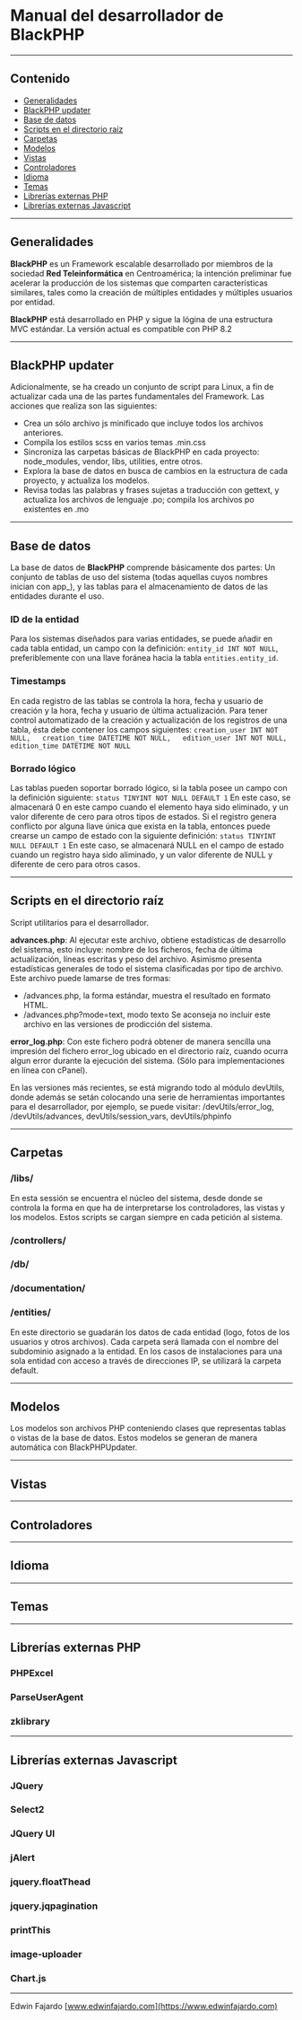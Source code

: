 # Manual del desarrollador de BlackPHP

---

## Contenido

* [Generalidades](#generalidades)
* [BlackPHP updater](#blackphp-updater)
* [Base de datos](#base-de-datos)
* [Scripts en el directorio raíz](#scripts-en-el-directorio-raíz)
* [Carpetas](#carpetas)
* [Modelos](#modelos)
* [Vistas](#vistas)
* [Controladores](#controladores)
* [Idioma](#idioma)
* [Temas](#temas)
* [Librerías externas PHP](#librerías-externas-php)
* [Librerías externas Javascript](#librerías-externas-javascript)

---

## Generalidades

**BlackPHP** es un Framework escalable desarrollado por miembros de la sociedad **Red Teleinformática** en Centroamérica; la intención preliminar fue acelerar la producción de los sistemas que comparten características similares, tales como la creación de múltiples entidades y múltiples usuarios por entidad.

**BlackPHP** está desarrollado en PHP y sigue la lógina de una estructura MVC estándar. La versión actual es compatible con PHP 8.2

---

## BlackPHP updater

Adicionalmente, se ha creado un conjunto de script para Linux, a fin de actualizar cada una de las partes fundamentales del Framework. Las acciones que realiza son las siguientes:

* Crea un sólo archivo js minificado que incluye todos los archivos anteriores.
* Compila los estilos scss en varios temas .min.css
* Sincroniza las carpetas básicas de BlackPHP en cada proyecto: node_modules, vendor, libs, utilities, entre otros.
* Explora la base de datos en busca de cambios en la estructura de cada proyecto, y actualiza los modelos.
* Revisa todas las palabras y frases sujetas a traducción con gettext, y actualiza los archivos de lenguaje .po; compila los archivos po existentes en .mo

---

## Base de datos

La base de datos de **BlackPHP** comprende básicamente dos partes: Un conjunto de tablas de uso del sistema (todas aquellas cuyos nombres inician con app_), y las tablas para el almacenamiento de datos de las entidades durante el uso.

### ID de la entidad

Para los sistemas diseñados para varias entidades, se puede añadir en cada tabla entidad, un campo con la definición: `entity_id INT NOT NULL`, preferiblemente con una llave foránea hacia la tabla `entities.entity_id`.

### Timestamps

En cada registro de las tablas se controla la hora, fecha y usuario de creación y la hora, fecha y usuario de última actualización. Para tener control automatizado de la creación y actualización de los registros de una tabla, ésta debe contener los campos siguientes:
`creation_user INT NOT NULL,  
creation_time DATETIME NOT NULL,  
edition_user INT NOT NULL,  
edition_time DATETIME NOT NULL`

### Borrado lógico

Las tablas pueden soportar borrado lógico, si la tabla posee un campo con la definición siguiente:
`status TINYINT NOT NULL DEFAULT 1`
En este caso, se almacenará 0 en este campo cuando el elemento haya sido eliminado, y un valor diferente de cero para otros tipos de estados.
Si el registro genera conflicto por alguna llave única que exista en la tabla, entonces puede crearse un campo de estado con la siguiente definición:
`status TINYINT NULL DEFAULT 1`
En este caso, se almacenará NULL en el campo de estado cuando un registro haya sido aliminado, y un valor diferente de NULL y diferente de cero para otros casos.

---

## Scripts en el directorio raíz

Script utilitarios para el desarrollador.

**advances.php**: Al ejecutar este archivo, obtiene estadísticas de desarrollo del sistema, esto incluye: nombre de los ficheros, fecha de última actualización, líneas escritas y peso del archivo. Asimismo presenta estadísticas generales de todo el sistema clasificadas por tipo de archivo.
Este archivo puede lamarse de tres formas:

* /advances.php, la forma estándar, muestra el resultado en formato HTML.
* /advances.php?mode=text, modo texto
Se aconseja no incluir este archivo en las versiones de prodicción del sistema.

**error_log.php**: Con este fichero podrá obtener de manera sencilla una impresión del fichero error_log ubicado en el directorio raíz, cuando ocurra algun error durante la ejecución del sistema. (Sólo para implementaciones en línea con cPanel).

En las versiones más recientes, se está migrando todo al módulo devUtils, donde además se setán colocando una serie de herramientas importantes para el desarrollador, por ejemplo, se puede visitar: /devUtils/error_log, /devUtils/advances, devUtils/session_vars, devUtils/phpinfo

---

## Carpetas

### /libs/

En esta sessión se encuentra el núcleo del sistema, desde donde se controla la forma en que ha de interpretarse los controladores, las vistas y los modelos. Estos scripts se cargan siempre en cada petición al sistema.

### /controllers/

### /db/

### /documentation/

### /entities/

En este directorio se guadarán los datos de cada entidad (logo, fotos de los usuarios y otros archivos). Cada carpeta será llamada con el nombre del subdominio asignado a la entidad. En los casos de instalaciones para una sola entidad con acceso a través de direcciones IP, se utilizará la carpeta default.

---

## Modelos

Los modelos son archivos PHP conteniendo clases que representas tablas o vistas de la base de datos. Estos modelos se generan de manera automática con BlackPHPUpdater.

---

## Vistas

---

## Controladores

---

## Idioma

---

## Temas

---

## Librerías externas PHP

### PHPExcel

### ParseUserAgent

### zklibrary

---

## Librerías externas Javascript

### JQuery

### Select2

### JQuery UI

### jAlert

### jquery.floatThead

### jquery.jqpagination

### printThis

### image-uploader

### Chart.js

---

Edwin Fajardo
[www.edwinfajardo.com](https://www.edwinfajardo.com)
